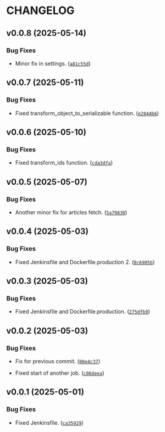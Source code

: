 # CHANGELOG


## v0.0.8 (2025-05-14)

### Bug Fixes

- Minor fix in settings.
  ([`a81c55d`](https://github.com/igokul1973/api.blog.didgibot.com/commit/a81c55db042773f3ca0edb1270198f3ffb7b789f))


## v0.0.7 (2025-05-11)

### Bug Fixes

- Fixed transform_object_to_serializable function.
  ([`e2844b6`](https://github.com/igokul1973/api.blog.didgibot.com/commit/e2844b6787b85943b2a0b585e2be8a10209e7369))


## v0.0.6 (2025-05-10)

### Bug Fixes

- Fixed transform_ids function.
  ([`cda3dfa`](https://github.com/igokul1973/api.blog.didgibot.com/commit/cda3dfa91c196f3c47d13341088d96b07072e5bd))


## v0.0.5 (2025-05-07)

### Bug Fixes

- Another minor fix for articles fetch.
  ([`5a79830`](https://github.com/igokul1973/api.blog.didgibot.com/commit/5a79830d8d3bcd3fa4fb1d279f3c4c1b1f188bdd))


## v0.0.4 (2025-05-03)

### Bug Fixes

- Fixed Jenkinsfile and Dockerfile.production 2.
  ([`8c6905b`](https://github.com/igokul1973/api.blog.didgibot.com/commit/8c6905be42c142a2bc26c2a0c9aed1c672b06eac))


## v0.0.3 (2025-05-03)

### Bug Fixes

- Fixed Jenkinsfile and Dockerfile.production.
  ([`275dfb9`](https://github.com/igokul1973/api.blog.didgibot.com/commit/275dfb957a99b67b34498a4b3d518621e3e32dee))


## v0.0.2 (2025-05-03)

### Bug Fixes

- Fix for previous commit.
  ([`80e4c37`](https://github.com/igokul1973/api.blog.didgibot.com/commit/80e4c37020a44e96eed3b22d0473aa3e371dfd4a))

- Fixed start of another job.
  ([`c06deea`](https://github.com/igokul1973/api.blog.didgibot.com/commit/c06deea6893eed846e10e8164ca388da81777daa))


## v0.0.1 (2025-05-01)

### Bug Fixes

- Fixed Jenkinsfile.
  ([`ca35929`](https://github.com/igokul1973/api.blog.didgibot.com/commit/ca35929f14c2da00e0d9e662bb77f2be25d7123b))
